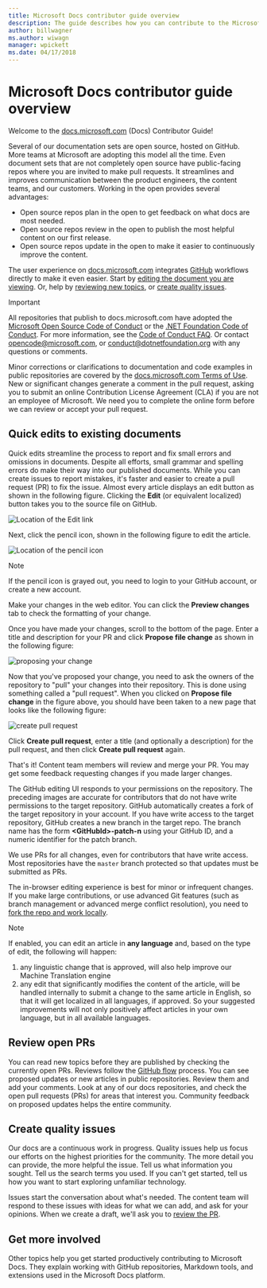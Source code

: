 ```yaml
---
title: Microsoft Docs contributor guide overview
description: The guide describes how you can contribute to the Microsoft documentation site docs.microsoft.com.
author: billwagner
ms.author: wiwagn
manager: wpickett
ms.date: 04/17/2018
---
```


# Microsoft Docs contributor guide overview

Welcome to the [docs.microsoft.com](https://docs.microsoft.com) (Docs) Contributor Guide!

Several of our documentation sets are open source, hosted on GitHub. More teams at Microsoft are adopting this model all the time. Even document sets that are not completely open source have public-facing repos where you are invited to make pull requests. It streamlines and improves communication between the product engineers, the content teams, and our customers. Working in the open provides several advantages:

- Open source repos plan in the open to get feedback on what docs are most needed.
- Open source repos review in the open to publish the most helpful content on our first release.
- Open source repos update in the open to make it easier to continuously improve the content.

The user experience on [docs.microsoft.com](https://docs.microsoft.com) integrates [GitHub](https://github.com) workflows directly to make it even easier. Start by [editing the document you are viewing](#quick-edits-to-existing-documents). Or, help by [reviewing new topics](#review-open-prs), or [create quality issues](#create-quality-issues).

> [!IMPORTANT]
> All repositories that publish to docs.microsoft.com have adopted the [Microsoft Open Source Code of Conduct](https://opensource.microsoft.com/codeofconduct/) or the [.NET Foundation Code of Conduct](https://dotnetfoundation.org/code-of-conduct). For more information, see the [Code of Conduct FAQ](https://opensource.microsoft.com/codeofconduct/faq/). Or contact [opencode@microsoft.com](mailto:opencode@microsoft.com), or [conduct@dotnetfoundation.org](mailto:conduct@dotnetfoundation.org) with any questions or comments.<br>
>
> Minor corrections or clarifications to documentation and code examples in public repositories are covered by the [docs.microsoft.com Terms of Use](https://docs.microsoft.com/legal/termsofuse). New or significant changes generate a comment in the pull request, asking you to submit an online Contribution License Agreement (CLA) if you are not an employee of Microsoft. We need you to complete the online form before we can review or accept your pull request.

## Quick edits to existing documents

Quick edits streamline the process to report and fix small errors and omissions in documents. Despite all efforts, small grammar and spelling errors do make their way into our published documents. While you can create issues to report mistakes, it's faster and easier to create a pull request (PR) to fix the issue. Almost every article displays an edit button as shown in the following figure. Clicking the **Edit** (or equivalent localized) button takes you to the source file on GitHub.

![Location of the Edit link](./media/index/edit-article.png)

Next, click the pencil icon, shown in the following figure to edit the article.

![Location of the pencil icon](./media/index/editicon.png)

> [!NOTE]
> If the pencil icon is grayed out, you need to login to your GitHub account, or create a new account.

Make your changes in the web editor. You can click the **Preview changes** tab to check the formatting of your change.

Once you have made your changes, scroll to the bottom of the page. Enter a title and description for your PR and click **Propose file change** as shown in the following figure:

![proposing your change](./media/index/submit-pull-request.png)

Now that you've proposed your change, you need to ask the owners of the repository to "pull" your changes into their repository. This is done using something called a "pull request". When you clicked on **Propose file change** in the figure above, you should have been taken to a new page that looks like the following figure:

![create pull request](media/index/create-pull-request.png)

Click **Create pull request**, enter a title (and optionally a description) for the pull request, and then click **Create pull request** again.

That's it! Content team members will review and merge your PR. You may get some feedback requesting changes if you made larger changes.

The GitHub editing UI responds to your permissions on the repository. The preceding images are accurate for contributors that do not have write permissions to the target repository. GitHub automatically creates a fork of the target repository in your account. If you have write access to the target repository, GitHub creates a new branch in the target repo. The branch name has the form **\<GitHubId\>-patch-n** using your GitHub ID, and a numeric identifier for the patch branch.

We use PRs for all changes, even for contributors that have write access. Most repositories have the `master` branch protected so that updates must be submitted as PRs.

The in-browser editing experience is best for minor or infrequent changes. If you make large contributions, or use advanced Git features (such as branch management or advanced merge conflict resolution), you need to [fork the repo and work locally](how-to-write-workflows-major.md).

> [!NOTE]
> If enabled, you can edit an article in **any language** and, based on the type of edit, the following will happen:
> 1. any linguistic change that is approved, will also help improve our Machine Translation engine
> 2. any edit that significantly modifies the content of the article, will be handled internally to submit a change to the same article in English, so that it will get localized in all languages, if approved.
> So your suggested improvements will not only positively affect articles in your own language, but in all available languages.

## Review open PRs

You can read new topics before they are published by checking the currently open PRs. Reviews follow the [GitHub flow](https://guides.github.com/introduction/flow/) process. You can see proposed updates or new articles in public repositories. Review them and add your comments. Look at any of our docs repositories, and check the open pull requests (PRs) for areas that interest you. Community feedback on proposed updates helps the entire community.

## Create quality issues

Our docs are a continuous work in progress. Quality issues help us focus our efforts on the highest priorities for the community. The more detail you can provide, the more helpful the issue. Tell us what information you sought. Tell us the search terms you used. If you can't get started, tell us how you want to start exploring unfamiliar technology.

Issues start the conversation about what's needed. The content team will respond to these issues with ideas for what we can add, and ask for your opinions. When we create a draft, we'll ask you to [review the PR](#review-open-prs).

## Get more involved

Other topics help you get started productively contributing to Microsoft Docs. They explain working with GitHub repositories, Markdown tools, and extensions used in the Microsoft Docs platform.
